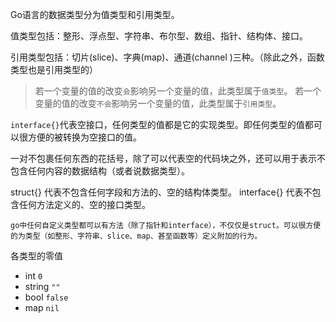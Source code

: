 Go语言的数据类型分为值类型和引用类型。

值类型包括：整形、浮点型、字符串、布尔型、数组、指针、结构体、接口。

引用类型包括：切片(slice)、字典(map)、通道(channel )三种。（除此之外，函数类型也是引用类型的）

>若一个变量的值的改变`会`影响另一个变量的值，此类型属于`值类型`。
>若一个变量的值的改变`不会`影响另一个变量的值，此类型属于`引用类型`。

`interface{}`代表空接口，任何类型的值都是它的实现类型。即任何类型的值都可以很方便的被转换为空接口的值。

一对不包裹任何东西的花括号，除了可以代表空的代码块之外，还可以用于表示不包含任何内容的数据结构（或者说数据类型）。

struct{} 代表不包含任何字段和方法的、空的结构体类型。
interface{} 代表不包含任何方法定义的、空的接口类型。

`go中任何自定义类型都可以有方法（除了指针和interface），不仅仅是struct。可以很方便的为类型（如整形、字符串、slice、map、甚至函数等）定义附加的行为。`

各类型的零值

- int `0`
- string `""`
- bool `false`
- map `nil`